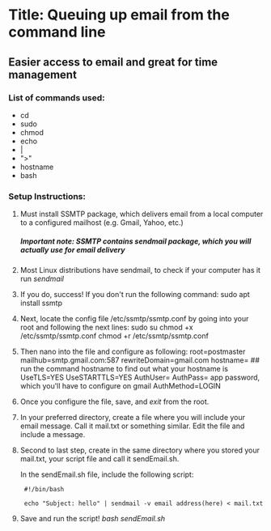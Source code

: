 
# Title: Queuing up email from the command line

## Easier access to email and great for time management 


### List of commands used:
- cd
- sudo 
- chmod
- echo
- |
- ">"
- hostname 
- bash

### Setup Instructions:

1. Must install SSMTP package, which delivers email from a local computer to a configured mailhost (e.g. Gmail, Yahoo, etc.)

      ##### Important note: SSMTP contains sendmail package, which you will actually use for email delivery

2. Most Linux distributions have sendmail, to check if your computer has it run *sendmail*

3. If you do, success! If you don't run the following command: sudo apt install ssmtp

4. Next, locate the config file /etc/ssmtp/ssmtp.conf by going into your root and following the next lines:
	sudo su
	chmod +x /etc/ssmtp/ssmtp.conf
	chmod +r /etc/ssmtp/ssmtp.conf

5. Then nano into the file and configure as following:
		root=postmaster
		mailhub=smtp.gmail.com:587
		rewriteDomain=gmail.com
		hostname=<your hostname> ## run the command hostname to find out what your hostname is
		UseTLS=YES
		UseSTARTTLS=YES
		AuthUser=<email username>
		AuthPass= app password, which you'll have to configure on gmail
		AuthMethod=LOGIN

6. Once you configure the file, save, and *exit* from the root. 

7. In your preferred directory, create a file where you will include your email message. Call it mail.txt or something similar. Edit the file and include a message.

8. Second to last step, create in the same directory where you stored your mail.txt, your script file and call it sendEmail.sh. 

   In the sendEmail.sh file, include the following script:
	
		#!/bin/bash

		echo "Subject: hello" | sendmail -v email address(here) < mail.txt

9. Save and run the script! *bash sendEmail.sh*
   
